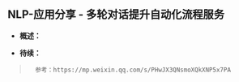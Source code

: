 ## NLP-应用分享 - 多轮对话提升自动化流程服务
- **概述：**
>
>
>
>
>
>
>
>
>
>
>

- **待续：**
>       参考：https://mp.weixin.qq.com/s/PHwJX3QNsmoXQkXNP5x7PA
>
>
>
>
>
>
>
